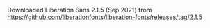 Downloaded Liberation Sans 2.1.5 (Sep 2021) from https://github.com/liberationfonts/liberation-fonts/releases/tag/2.1.5


